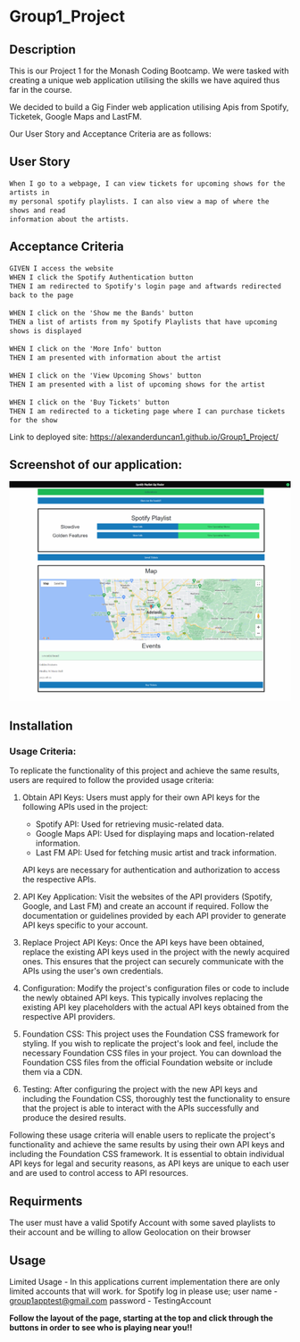 # Group1_Project

## Description

This is our Project 1 for the Monash Coding Bootcamp. We were tasked with creating
a unique web application utilising the skills we have aquired thus far in the course.

We decided to build a Gig Finder web application utilising Apis from Spotify,
Ticketek, Google Maps and LastFM.

Our User Story and Acceptance Criteria are as follows:

## User Story

```
When I go to a webpage, I can view tickets for upcoming shows for the artists in
my personal spotify playlists. I can also view a map of where the shows and read
information about the artists.
```

## Acceptance Criteria

```
GIVEN I access the website
WHEN I click the Spotify Authentication button
THEN I am redirected to Spotify's login page and aftwards redirected back to the page

WHEN I click on the 'Show me the Bands' button
THEN a list of artists from my Spotify Playlists that have upcoming shows is displayed

WHEN I click on the 'More Info' button
THEN I am presented with information about the artist

WHEN I click on the 'View Upcoming Shows' button
THEN I am presented with a list of upcoming shows for the artist

WHEN I click on the 'Buy Tickets' button
THEN I am redirected to a ticketing page where I can purchase tickets for the show
```

Link to deployed site: https://alexanderduncan1.github.io/Group1_Project/

## Screenshot of our application:

![Gig finder](./assets/screenshot.png)

## Installation

### Usage Criteria:

To replicate the functionality of this project and achieve the same results, users are required to follow the provided usage criteria:

1. Obtain API Keys: Users must apply for their own API keys for the following APIs used in the project:

   - Spotify API: Used for retrieving music-related data.
   - Google Maps API: Used for displaying maps and location-related information.
   - Last FM API: Used for fetching music artist and track information.

   API keys are necessary for authentication and authorization to access the respective APIs.

2. API Key Application: Visit the websites of the API providers (Spotify, Google, and Last FM) and create an account if required. Follow the documentation or guidelines provided by each API provider to generate API keys specific to your account.

3. Replace Project API Keys: Once the API keys have been obtained, replace the existing API keys used in the project with the newly acquired ones. This ensures that the project can securely communicate with the APIs using the user's own credentials.

4. Configuration: Modify the project's configuration files or code to include the newly obtained API keys. This typically involves replacing the existing API key placeholders with the actual API keys obtained from the respective API providers.

5. Foundation CSS: This project uses the Foundation CSS framework for styling. If you wish to replicate the project's look and feel, include the necessary Foundation CSS files in your project. You can download the Foundation CSS files from the official Foundation website or include them via a CDN.

6. Testing: After configuring the project with the new API keys and including the Foundation CSS, thoroughly test the functionality to ensure that the project is able to interact with the APIs successfully and produce the desired results.

Following these usage criteria will enable users to replicate the project's functionality and achieve the same results by using their own API keys and including the Foundation CSS framework. It is essential to obtain individual API keys for legal and security reasons, as API keys are unique to each user and are used to control access to API resources.

## Requirments

The user must have a valid Spotify Account with some saved playlists to their account
and be willing to allow Geolocation on their browser

## Usage

Limited Usage - In this applications current implementation there are only limited accounts that will work.
for Spotify log in please use;
user name - group1apptest@gmail.com
password - TestingAccount

**Follow the layout of the page, starting at the top and click through the buttons in order**
**to see who is playing near you!!**
